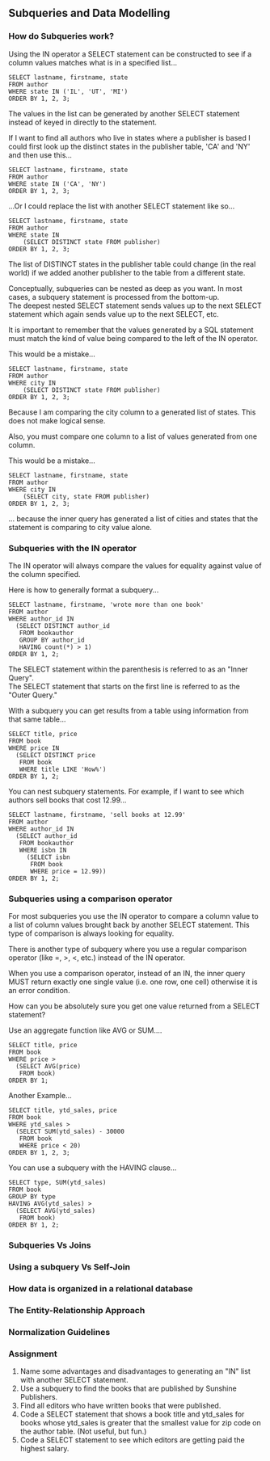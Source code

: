 ## Subqueries and Data Modelling 

### How do Subqueries work?

Using the IN operator a SELECT statement can be constructed to see if a column values matches what is in a specified list...  
```
SELECT lastname, firstname, state
FROM author
WHERE state IN ('IL', 'UT', 'MI')
ORDER BY 1, 2, 3;
```

The values in the list can be generated by another SELECT statement instead of keyed in directly to the statement.  

If I want to find all authors who live in states where a publisher is based I could first look up the distinct states in the publisher table, 'CA' and 'NY' and then use this...  
```
SELECT lastname, firstname, state
FROM author
WHERE state IN ('CA', 'NY')
ORDER BY 1, 2, 3;
```

...Or I could replace the list with another SELECT statement like so...  
```
SELECT lastname, firstname, state
FROM author
WHERE state IN
	(SELECT DISTINCT state FROM publisher)
ORDER BY 1, 2, 3;
```

The list of DISTINCT states in the publisher table could change (in the real world) if we added another publisher to the table from a different state.  

Conceptually, subqueries can be nested as deep as you want. In most cases, a subquery statement is processed from the bottom-up.  
The deepest nested SELECT statement sends values up to the next SELECT statement which again sends value up to the next SELECT, etc.  

It is important to remember that the values generated by a SQL statement must match the kind of value being compared to the left of the IN operator.  

This would be a mistake...  
```
SELECT lastname, firstname, state
FROM author
WHERE city IN
	(SELECT DISTINCT state FROM publisher)
ORDER BY 1, 2, 3;
```
Because I am comparing the city column to a generated list of states. This does not make logical sense.  

Also, you must compare one column to a list of values generated from one column.  

This would be a mistake...  
```
SELECT lastname, firstname, state
FROM author
WHERE city IN
	(SELECT city, state FROM publisher)
ORDER BY 1, 2, 3;
```

... because the inner query has generated a list of cities and states that the statement is comparing to city value alone.  

### Subqueries with the IN operator 
The IN operator will always compare the values for equality against value of the column specified.  

Here is how to generally format a subquery...
```
SELECT lastname, firstname, 'wrote more than one book'
FROM author
WHERE author_id IN
  (SELECT DISTINCT author_id
   FROM bookauthor
   GROUP BY author_id
   HAVING count(*) > 1)
ORDER BY 1, 2;
```
The SELECT statement within the parenthesis is referred to as an "Inner Query".  
The SELECT statement that starts on the first line is referred to as the "Outer Query."  

With a subquery you can get results from a table using information from that same table...  
```
SELECT title, price
FROM book
WHERE price IN
  (SELECT DISTINCT price
   FROM book
   WHERE title LIKE 'How%')
ORDER BY 1, 2;
```

You can nest subquery statements.  For example, if I want to see which authors sell books that cost 12.99...  
```
SELECT lastname, firstname, 'sell books at 12.99'
FROM author
WHERE author_id IN
  (SELECT author_id
   FROM bookauthor
   WHERE isbn IN
     (SELECT isbn
      FROM book
      WHERE price = 12.99))
ORDER BY 1, 2;
```
### Subqueries using a comparison operator 
For most subqueries you use the IN operator to compare a column value to a list of column values brought back by another SELECT statement.  This type of comparison is always looking for equality.  

There is another type of subquery where you use a regular comparison operator (like =, >, <, etc.) instead of the IN operator.  

When you use a comparison operator, instead of an IN, the inner query MUST return exactly one single value  (i.e. one row, one cell) otherwise it is an error condition.  

How can you be absolutely sure you get one value returned from a SELECT statement?  

Use an aggregate function like AVG or SUM....  
```
SELECT title, price
FROM book
WHERE price >
  (SELECT AVG(price)
   FROM book)
ORDER BY 1;
```

Another Example...  
```
SELECT title, ytd_sales, price
FROM book
WHERE ytd_sales >
  (SELECT SUM(ytd_sales) - 30000
   FROM book
   WHERE price < 20)
ORDER BY 1, 2, 3;
```
You can use a subquery with the HAVING clause...  
```
SELECT type, SUM(ytd_sales)
FROM book
GROUP BY type
HAVING AVG(ytd_sales) >
  (SELECT AVG(ytd_sales)
   FROM book)
ORDER BY 1, 2;
```



### Subqueries Vs Joins  

### Using a subquery Vs Self-Join 

### How data is organized in a relational database 

### The Entity-Relationship Approach

### Normalization Guidelines 

### Assignment 
1. Name some advantages and disadvantages to generating an "IN" list with another SELECT statement.
2. Use a subquery to find the books that are published by Sunshine Publishers.
3. Find all editors who have written books that were published.
4. Code a SELECT statement that shows a book title and ytd_sales for books whose ytd_sales is greater that the smallest value for zip code on the author table.  (Not useful, but fun.)
5. Code a SELECT statement to see which editors are getting paid the highest salary.  


